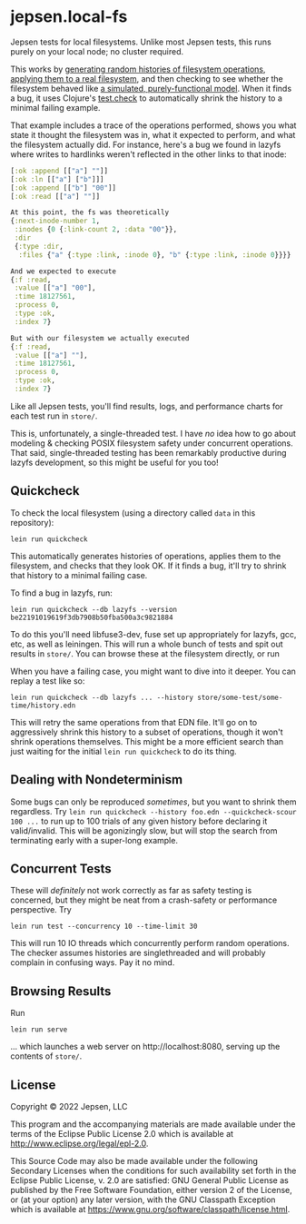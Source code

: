 # jepsen.local-fs

Jepsen tests for local filesystems. Unlike most Jepsen tests, this runs purely
on your local node; no cluster required.

This works by [generating random histories of filesystem
operations](src/jepsen/local_fs/shell/workload.clj), [applying them to a real
filesystem](src/jepsen/local_fs/shell/client.clj), and then checking to see
whether the filesystem behaved like [a simulated, purely-functional
model](src/jepsen/local_fs/shell/checker.clj). When it finds a bug, it uses
Clojure's [test.check](https://github.com/clojure/test.check) to automatically
shrink the history to a minimal failing example.

That example includes a trace of the operations performed, shows you what state
it thought the filesystem was in, what it expected to perform, and what the
filesystem actually did. For instance, here's a bug we found in lazyfs where writes to hardlinks weren't reflected in the other links to that inode:

```clj
[:ok :append [["a"] ""]]
[:ok :ln [["a"] ["b"]]]
[:ok :append [["b"] "00"]]
[:ok :read [["a"] ""]]

At this point, the fs was theoretically
{:next-inode-number 1,
 :inodes {0 {:link-count 2, :data "00"}},
 :dir
 {:type :dir,
  :files {"a" {:type :link, :inode 0}, "b" {:type :link, :inode 0}}}}

And we expected to execute
{:f :read,
 :value [["a"] "00"],
 :time 18127561,
 :process 0,
 :type :ok,
 :index 7}

But with our filesystem we actually executed
{:f :read,
 :value [["a"] ""],
 :time 18127561,
 :process 0,
 :type :ok,
 :index 7}
```

Like all Jepsen tests, you'll find results, logs, and performance charts for
each test run in `store/`.

This is, unfortunately, a single-threaded test. I have *no* idea how to go
about modeling & checking POSIX filesystem safety under concurrent operations.
That said, single-threaded testing has been remarkably productive during lazyfs
development, so this might be useful for you too!

## Quickcheck

To check the local filesystem (using a directory called `data` in this repository):

```
lein run quickcheck
```

This automatically generates histories of operations, applies them to the
filesystem, and checks that they look OK. If it finds a bug, it'll try to
shrink that history to a minimal failing case.

To find a bug in lazyfs, run:

```
lein run quickcheck --db lazyfs --version be22191019619f3db7908b50fba500a3c9821884
```

To do this you'll need libfuse3-dev, fuse set up appropriately for lazyfs, gcc, etc, as well as leiningen. This will run a whole bunch of tests and spit out results in `store/`. You can browse these at the filesystem directly, or run

When you have a failing case, you might want to dive into it deeper. You can
replay a test like so:

```
lein run quickcheck --db lazyfs ... --history store/some-test/some-time/history.edn
```

This will retry the same operations from that EDN file. It'll go on to
aggressively shrink this history to a subset of operations, though it won't
shrink operations themselves. This might be a more efficient search than just
waiting for the initial `lein run quickcheck` to do its thing.

## Dealing with Nondeterminism

Some bugs can only be reproduced *sometimes*, but you want to shrink them
regardless. Try `lein run quickcheck --history foo.edn --quickcheck-scour 100
...` to run up to 100 trials of any given history before declaring it
valid/invalid. This will be agonizingly slow, but will stop the search from
terminating early with a super-long example.

## Concurrent Tests

These will *definitely* not work correctly as far as safety testing is
concerned, but they might be neat from a crash-safety or performance
perspective. Try

```
lein run test --concurrency 10 --time-limit 30
```

This will run 10 IO threads which concurrently perform random operations. The
checker assumes histories are singlethreaded and will probably complain in
confusing ways. Pay it no mind.

## Browsing Results

Run

```
lein run serve
```

... which launches a web server on http://localhost:8080, serving up the contents of `store/`.


## License

Copyright © 2022 Jepsen, LLC

This program and the accompanying materials are made available under the
terms of the Eclipse Public License 2.0 which is available at
http://www.eclipse.org/legal/epl-2.0.

This Source Code may also be made available under the following Secondary
Licenses when the conditions for such availability set forth in the Eclipse
Public License, v. 2.0 are satisfied: GNU General Public License as published by
the Free Software Foundation, either version 2 of the License, or (at your
option) any later version, with the GNU Classpath Exception which is available
at https://www.gnu.org/software/classpath/license.html.
